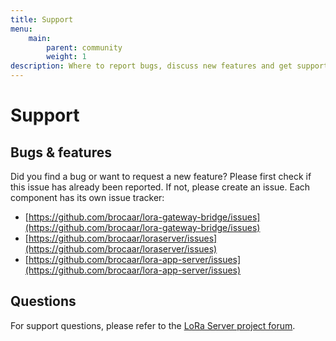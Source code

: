 ```yaml
---
title: Support
menu:
    main:
        parent: community
        weight: 1
description: Where to report bugs, discuss new features and get support from the community.
---
```


# Support

## Bugs & features

Did you find a bug or want to request a new feature? Please first check if
this issue has already been reported. If not, please create an issue. Each
component has its own issue tracker:

* [https://github.com/brocaar/lora-gateway-bridge/issues](https://github.com/brocaar/lora-gateway-bridge/issues)
* [https://github.com/brocaar/loraserver/issues](https://github.com/brocaar/loraserver/issues)
* [https://github.com/brocaar/lora-app-server/issues](https://github.com/brocaar/lora-app-server/issues)

## Questions

For support questions, please refer to the [LoRa Server project forum](https://forum.loraserver.io/).
